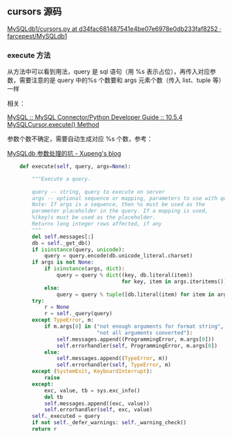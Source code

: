 

## cursors 源码

[MySQLdb1/cursors.py at d34fac681487541e4be07e6978e0db233faf8252 · farcepest/MySQLdb1](https://github.com/farcepest/MySQLdb1/blob/d34fac681487541e4be07e6978e0db233faf8252/MySQLdb/cursors.py)

### execute 方法

从方法中可以看到用法，query 是 sql 语句（用 %s 表示占位），再传入对应参数，需要注意的是 query 中的%s 个数要和 args 元素个数（传入 list、tuple 等）一样

相关：

[MySQL :: MySQL Connector/Python Developer Guide :: 10.5.4 MySQLCursor.execute() Method](https://dev.mysql.com/doc/connector-python/en/connector-python-api-mysqlcursor-execute.html)

参数个数不确定，需要自动生成对应 %s 个数，参考：

[MySQLdb 参数处理的坑 - Xupeng's blog](https://blog.xupeng.me/2013/09/25/mysqldb-args-processing/)

```Python
    def execute(self, query, args=None):

        """Execute a query.
        
        query -- string, query to execute on server
        args -- optional sequence or mapping, parameters to use with query.
        Note: If args is a sequence, then %s must be used as the
        parameter placeholder in the query. If a mapping is used,
        %(key)s must be used as the placeholder.
        Returns long integer rows affected, if any
        """
        del self.messages[:]
        db = self._get_db()
        if isinstance(query, unicode):
            query = query.encode(db.unicode_literal.charset)
        if args is not None:
            if isinstance(args, dict):
                query = query % dict((key, db.literal(item))
                                     for key, item in args.iteritems())
            else:
                query = query % tuple([db.literal(item) for item in args])
        try:
            r = None
            r = self._query(query)
        except TypeError, m:
            if m.args[0] in ("not enough arguments for format string",
                             "not all arguments converted"):
                self.messages.append((ProgrammingError, m.args[0]))
                self.errorhandler(self, ProgrammingError, m.args[0])
            else:
                self.messages.append((TypeError, m))
                self.errorhandler(self, TypeError, m)
        except (SystemExit, KeyboardInterrupt):
            raise
        except:
            exc, value, tb = sys.exc_info()
            del tb
            self.messages.append((exc, value))
            self.errorhandler(self, exc, value)
        self._executed = query
        if not self._defer_warnings: self._warning_check()
        return r
```

